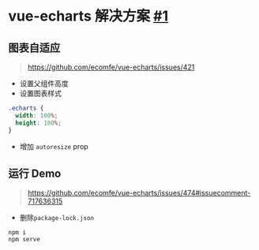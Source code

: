 # vue-echarts 解决方案 [#1](https://github.com/vhxubo/blog/issues/1)

## 图表自适应

> https://github.com/ecomfe/vue-echarts/issues/421

- 设置父组件高度
- 设置图表样式

```css
.echarts {
  width: 100%;
  height: 100%;
}
```
- 增加 `autoresize` prop

## 运行 Demo

> https://github.com/ecomfe/vue-echarts/issues/474#issuecomment-717636315

- 删除`package-lock.json`

```
npm i
npm serve
```